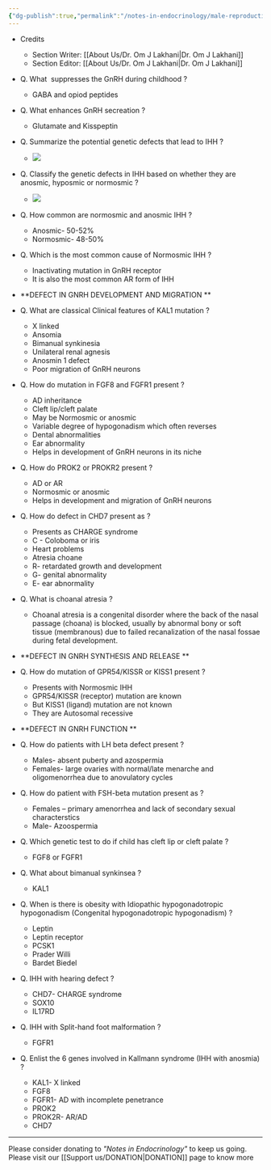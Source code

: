 ```yaml
---
{"dg-publish":true,"permalink":"/notes-in-endocrinology/male-reproductive-endocrinology/male-hypogonadism/genetics-of-idiopathic-hypogonadotropic-hypogonadism/"}
---
```


 - Credits
    - Section Writer: [[About Us/Dr. Om J Lakhani\|Dr. Om J Lakhani]]
    - Section Editor: [[About Us/Dr. Om J Lakhani\|Dr. Om J Lakhani]]



- Q. What  suppresses the GnRH during childhood ?
    - GABA and opiod peptides

- Q. What enhances GnRH secreation ?
    - Glutamate and Kisspeptin

- Q. Summarize the potential genetic defects that lead to IHH ?
    - ![](https://firebasestorage.googleapis.com/v0/b/firescript-577a2.appspot.com/o/imgs%2Fapp%2FMedical_learning%2FOvI-aEPLKK.png?alt=media&token=05a0f949-77d9-4131-b7da-2cf94397af3d)

- Q. Classify the genetic defects in IHH based on whether they are anosmic, hyposmic or normosmic ?
    - ![](https://firebasestorage.googleapis.com/v0/b/firescript-577a2.appspot.com/o/imgs%2Fapp%2FMedical_learning%2FHc0KQXKg_U.png?alt=media&token=a10d5d69-33d7-42e4-90cd-4da043ee4916)

- Q. How common are normosmic and anosmic IHH ?
    - Anosmic- 50-52%
    - Normosmic- 48-50%

- Q. Which is the most common cause of Normosmic IHH ?
    - Inactivating mutation in GnRH receptor
    - It is also the most common AR form of IHH

- **DEFECT IN GNRH DEVELOPMENT AND MIGRATION **


- Q. What are classical Clinical features of KAL1 mutation ?
    - X linked
    - Ansomia
    - Bimanual synkinesia
    - Unilateral renal agnesis
    - Anosmin 1 defect
    - Poor migration of GnRH neurons

- Q. How do mutation in FGF8 and FGFR1 present ?
    - AD inheritance
    - Cleft lip/cleft palate
    - May be Normosmic or anosmic
    - Variable degree of hypogonadism which often reverses
    - Dental abnormalities
    - Ear abnormality
    - Helps in development of GnRH neurons in its niche

- Q. How do PROK2 or PROKR2 present ?
    - AD or AR
    - Normosmic or anosmic
    - Helps in development and migration of GnRH neurons

- Q. How do defect in CHD7 present as ?
    - Presents as CHARGE syndrome
    - C - Coloboma or iris
    - Heart problems
    - Atresia choane
    - R- retardated growth and development
    - G- genital abnormality
    - E- ear abnormality

- Q. What is choanal atresia ?
    - Choanal atresia is a congenital disorder where the back of the nasal passage (choana) is blocked, usually by abnormal bony or soft tissue (membranous) due to failed recanalization of the nasal fossae during fetal development.

- **DEFECT IN GNRH SYNTHESIS AND RELEASE **


- Q. How do mutation of GPR54/KISSR or KISS1 present ?
    - Presents with Normosmic IHH
    - GPR54/KISSR (receptor) mutation are known
    - But KISS1 (ligand) mutation are not known
    - They are Autosomal recessive

- **DEFECT IN GNRH FUNCTION **


- Q. How do patients with LH beta defect present ?
    - Males- absent puberty and azospermia
    - Females- large ovaries with normal/late menarche and oligomenorrhea due to anovulatory cycles

- Q. How do patient with FSH-beta mutation present as ?
    - Females – primary amenorrhea and lack of secondary sexual characterstics
    - Male- Azoospermia

- Q. Which genetic test to do if child has cleft lip or cleft palate ?
    - FGF8 or FGFR1

- Q. What about bimanual synkinsea ?
    - KAL1

- Q. When is there is obesity with Idiopathic hypogonadotropic hypogonadism (Congenital hypogonadotropic hypogonadism) ?
    - Leptin
    - Leptin receptor
    - PCSK1
    - Prader Willi
    - Bardet Biedel

- Q. IHH with hearing defect ?
    - CHD7- CHARGE syndrome
    - SOX10
    - IL17RD

- Q. IHH with Split-hand foot malformation ?
    - FGFR1

- Q. Enlist the 6 genes involved in Kallmann syndrome (IHH with anosmia) ?
    - KAL1- X linked
    - FGF8
    - FGFR1- AD with incomplete penetrance
    - PROK2 
    - PROK2R- AR/AD
    - CHD7



----

Please consider donating to *"Notes in Endocrinology"* to keep us going. Please visit our [[Support us/DONATION\|DONATION]] page to know more